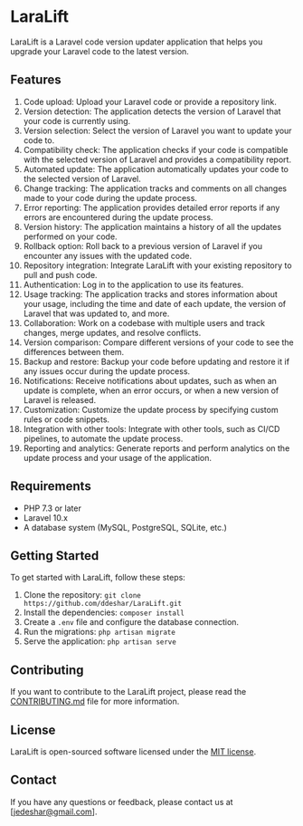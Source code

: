 # LaraLift

LaraLift is a Laravel code version updater application that helps you upgrade your Laravel code to the latest version.

## Features

1. Code upload: Upload your Laravel code or provide a repository link.
2. Version detection: The application detects the version of Laravel that your code is currently using.
3. Version selection: Select the version of Laravel you want to update your code to.
4. Compatibility check: The application checks if your code is compatible with the selected version of Laravel and provides a compatibility report.
5. Automated update: The application automatically updates your code to the selected version of Laravel.
6. Change tracking: The application tracks and comments on all changes made to your code during the update process.
7. Error reporting: The application provides detailed error reports if any errors are encountered during the update process.
8. Version history: The application maintains a history of all the updates performed on your code.
9. Rollback option: Roll back to a previous version of Laravel if you encounter any issues with the updated code.
10. Repository integration: Integrate LaraLift with your existing repository to pull and push code.
11. Authentication: Log in to the application to use its features.
12. Usage tracking: The application tracks and stores information about your usage, including the time and date of each update, the version of Laravel that was updated to, and more.
13. Collaboration: Work on a codebase with multiple users and track changes, merge updates, and resolve conflicts.
14. Version comparison: Compare different versions of your code to see the differences between them.
15. Backup and restore: Backup your code before updating and restore it if any issues occur during the update process.
16. Notifications: Receive notifications about updates, such as when an update is complete, when an error occurs, or when a new version of Laravel is released.
17. Customization: Customize the update process by specifying custom rules or code snippets.
18. Integration with other tools: Integrate with other tools, such as CI/CD pipelines, to automate the update process.
19. Reporting and analytics: Generate reports and perform analytics on the update process and your usage of the application.

## Requirements

- PHP 7.3 or later
- Laravel 10.x
- A database system (MySQL, PostgreSQL, SQLite, etc.)

## Getting Started

To get started with LaraLift, follow these steps:

1. Clone the repository: `git clone https://github.com/ddeshar/LaraLift.git`
2. Install the dependencies: `composer install`
3. Create a `.env` file and configure the database connection.
4. Run the migrations: `php artisan migrate`
5. Serve the application: `php artisan serve`

## Contributing

If you want to contribute to the LaraLift project, please read the [CONTRIBUTING.md](CONTRIBUTING.md) file for more information.

## License

LaraLift is open-sourced software licensed under the [MIT license](LICENSE).

## Contact

If you have any questions or feedback, please contact us at [jedeshar@gmail.com].
